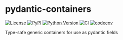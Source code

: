 # pydantic-containers

[![License](https://img.shields.io/pypi/l/pydantic-containers.svg?color=green)](https://github.com/tlambert03/pydantic-containers/raw/main/LICENSE)
[![PyPI](https://img.shields.io/pypi/v/pydantic-containers.svg?color=green)](https://pypi.org/project/pydantic-containers)
[![Python Version](https://img.shields.io/pypi/pyversions/pydantic-containers.svg?color=green)](https://python.org)
[![CI](https://github.com/tlambert03/pydantic-containers/actions/workflows/ci.yml/badge.svg)](https://github.com/tlambert03/pydantic-containers/actions/workflows/ci.yml)
[![codecov](https://codecov.io/gh/tlambert03/pydantic-containers/branch/main/graph/badge.svg)](https://codecov.io/gh/tlambert03/pydantic-containers)

Type-safe generic containers for use as pydantic fields

